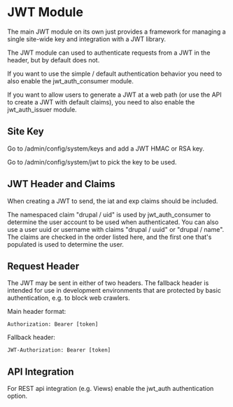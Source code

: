 # JWT Module

The main JWT module on its own just provides a framework for managing a
single site-wide key and integration with a JWT library.

The JWT module can used to authenticate requests from a JWT in the header, but
by default does not.

If you want to use the simple / default authentication behavior you need to
also enable the jwt_auth_consumer module.

If you want to allow users to generate a JWT at a web path (or use the API
to create a JWT with default claims), you need to also enable the jwt_auth_issuer
module.

## Site Key

Go to /admin/config/system/keys and add a JWT HMAC or RSA key.

Go to /admin/config/system/jwt to pick the key to be used.

## JWT Header and Claims

When creating a JWT to send, the iat and exp claims should be included.

The namespaced claim "drupal / uid" is used by jwt_auth_consumer to determine the
user account to be used when authenticated. You can also use a user uuid or
username with claims "drupal / uuid" or "drupal / name". The claims are
checked in the order listed here, and the first one that's populated is
used to determine the user.

## Request Header

The JWT may be sent in either of two headers. The fallback header is intended for use
in development environments that are protected by basic authentication, e.g. to block
web crawlers.

Main header format:

    Authorization: Bearer [token]

Fallback header:

    JWT-Authorization: Bearer [token]

## API Integration

For REST api integration (e.g. Views) enable the jwt_auth authentication option.
